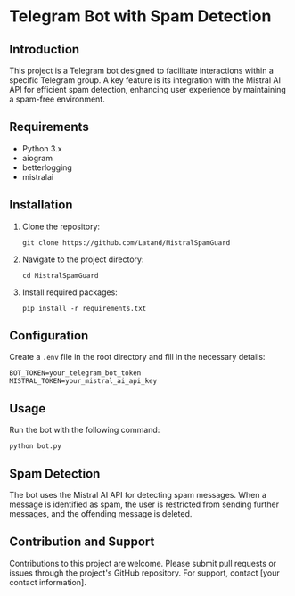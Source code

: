 # Telegram Bot with Spam Detection

## Introduction
This project is a Telegram bot designed to facilitate interactions within a specific Telegram group. A key feature is its integration with the Mistral AI API for efficient spam detection, enhancing user experience by maintaining a spam-free environment.

## Requirements
- Python 3.x
- aiogram
- betterlogging
- mistralai

## Installation
1. Clone the repository:
   ```
   git clone https://github.com/Latand/MistralSpamGuard
   ```
2. Navigate to the project directory:
   ```
   cd MistralSpamGuard
   ```
3. Install required packages:
   ```
   pip install -r requirements.txt
   ```

## Configuration
Create a `.env` file in the root directory and fill in the necessary details:
```
BOT_TOKEN=your_telegram_bot_token
MISTRAL_TOKEN=your_mistral_ai_api_key
```

## Usage
Run the bot with the following command:
```
python bot.py
```

## Spam Detection
The bot uses the Mistral AI API for detecting spam messages. When a message is identified as spam, the user is restricted from sending further messages, and the offending message is deleted.

## Contribution and Support
Contributions to this project are welcome. Please submit pull requests or issues through the project's GitHub repository. For support, contact [your contact information].

